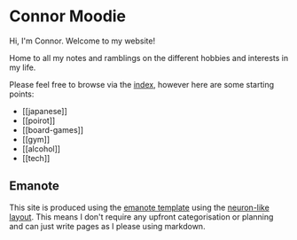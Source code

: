# Connor Moodie

Hi, I'm Connor. Welcome to my website!

Home to all my notes and ramblings on the different hobbies and interests in my life.

Please feel free to browse via the [index](-/all), however here are some starting points:

* [[japanese]]
* [[poirot]]
* [[board-games]]
* [[gym]]
* [[alcohol]]
* [[tech]]

## Emanote
This site is produced using the [emanote template](https://emanote.srid.ca/start/resources/emanote-template) using the [neuron-like layout](https://emanote.srid.ca/guide/html-template/neuron-layout). This means I don't require any upfront categorisation or planning and can just write pages as I please using markdown.
